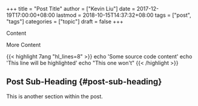 +++
title = "Post Title"
author = ["Kevin Liu"]
date = 2017-12-19T17:00:00+08:00
lastmod = 2018-10-15T14:37:32+08:00
tags = ["post", "tags"]
categories = ["topic"]
draft = false
+++

Content

More Content

{{< highlight 7ang "hl_lines=8" >}}
echo 'Some source code content'
echo 'This line will be highlighted'
echo "This one won't"
{{< /highlight >}}


## Post Sub-Heading {#post-sub-heading}

This is another section within the post.
